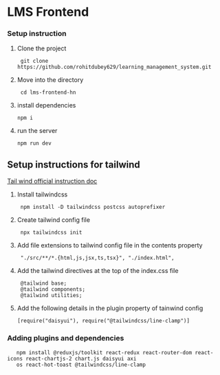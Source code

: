 # LMS Frontend

### Setup instruction

1. Clone the project

   ```
    git clone https://github.com/rohitdubey629/learning_management_system.git

   ```

2. Move into the directory

   ```
    cd lms-frontend-hn

   ```

3. install dependencies

   ```
   npm i

   ```

4. run the server

   ```
   npm run dev

   ```

## Setup instructions for tailwind

[Tail wind official instruction doc](https://tailwindcss.com/docs/installation)

1. Install tailwindcss

   ```
    npm install -D tailwindcss postcss autoprefixer
   ```

2. Create tailwind config file

   ```
    npx tailwindcss init
   ```

3. Add file extensions to tailwind config file in the contents property

   ```
    "./src/**/*.{html,js,jsx,ts,tsx}", "./index.html",
   ```

4. Add the tailwind directives at the top of the index.css file

   ```
    @tailwind base;
    @tailwind components;
    @tailwind utilities;
   ```

5. Add the following details in the plugin property of tainwind config

   ```
   [require("daisyui"), require("@tailwindcss/line-clamp")]
   ```

### Adding plugins and dependencies

```
   npm install @reduxjs/toolkit react-redux react-router-dom react-icons react-chartjs-2 chart.js daisyui axi
   os react-hot-toast @tailwindcss/line-clamp

```
